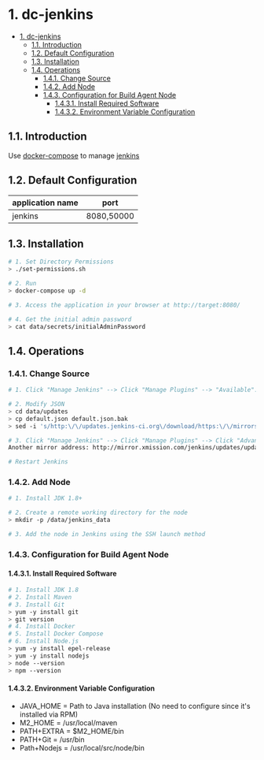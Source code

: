 # 1. dc-jenkins

- [1. dc-jenkins](#1-dc-jenkins)
  - [1.1. Introduction](#11-introduction)
  - [1.2. Default Configuration](#12-default-configuration)
  - [1.3. Installation](#13-installation)
  - [1.4. Operations](#14-operations)
    - [1.4.1. Change Source](#141-change-source)
    - [1.4.2. Add Node](#142-add-node)
    - [1.4.3. Configuration for Build Agent Node](#143-configuration-for-build-agent-node)
      - [1.4.3.1. Install Required Software](#1431-install-required-software)
      - [1.4.3.2. Environment Variable Configuration](#1432-environment-variable-configuration)

## 1.1. Introduction

Use [docker-compose](https://github.com/docker/compose) to manage [jenkins](https://www.jenkins.io/)

## 1.2. Default Configuration

| application name | port |
| ---- |----|
| jenkins | 8080,50000 |

## 1.3. Installation

```bash
# 1. Set Directory Permissions
> ./set-permissions.sh

# 2. Run
> docker-compose up -d

# 3. Access the application in your browser at http://target:8080/

# 4. Get the initial admin password
> cat data/secrets/initialAdminPassword
```

## 1.4. Operations

### 1.4.1. Change Source

```bash
# 1. Click "Manage Jenkins" --> Click "Manage Plugins" --> "Available". Wait for the plugin list to load completely before proceeding to the next step.

# 2. Modify JSON
> cd data/updates
> cp default.json default.json.bak
> sed -i 's/http:\/\/updates.jenkins-ci.org\/download/https:\/\/mirrors.tuna.tsinghua.edu.cn\/jenkins/g' default.json && sed -i 's/http:\/\/www.google.com/https:\/\/www.baidu.com/g' default.json

# 3. Click "Manage Jenkins" --> Click "Manage Plugins" --> Click "Advanced". Scroll down to "Update Site" and replace the content in the input field from "https://updates.jenkins.io/update-center.json" with "https://mirrors.tuna.tsinghua.edu.cn/jenkins/updates/2.89/update-center.json". --> Click "Submit".
Another mirror address: http://mirror.xmission.com/jenkins/updates/update-center.json

# Restart Jenkins
```

### 1.4.2. Add Node

```bash
# 1. Install JDK 1.8+

# 2. Create a remote working directory for the node
> mkdir -p /data/jenkins_data

# 3. Add the node in Jenkins using the SSH launch method
```

### 1.4.3. Configuration for Build Agent Node

#### 1.4.3.1. Install Required Software

```bash
# 1. Install JDK 1.8
# 2. Install Maven
# 3. Install Git
> yum -y install git
> git version
# 4. Install Docker
# 5. Install Docker Compose
# 6. Install Node.js
> yum -y install epel-release
> yum -y install nodejs
> node --version
> npm --version
```

#### 1.4.3.2. Environment Variable Configuration

- JAVA_HOME = Path to Java installation (No need to configure since it's installed via RPM)
- M2_HOME = /usr/local/maven
- PATH+EXTRA = $M2_HOME/bin
- PATH+Git = /usr/bin
- Path+Nodejs = /usr/local/src/node/bin
